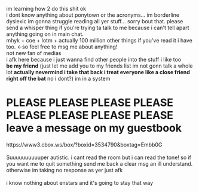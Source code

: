 im learning how 2 do this shit ok<br>
i dont know anything about ponytown or the acronyms... im borderline dyslexic im gonna struggle reading all yer stuff... sorry bout that. please send a whisper thing if you're trying ta talk to me because i can't tell apart anything going on in main chat.<br>
mhyk + coe + lotm + actually 100 million other things if you've read it i have too. <-so feel free to msg me about anything!<br>
not new fan of medias<br>
i afk here because i just wanna find other people into the stuff i like too<br>
<b>be my friend</b> (just let me add you to my friends list im not gonn talk a whole lot <b>actually nevermind i take that back i treat everyone like a close friend right off the bat</b> no i dont?) im in a system<br>
<h1><b>PLEASE PLEASE PLEASE PLEASE PLEASE PLEASE PLEASE PLEASE leave a message on my guestbook</b></h1> https://www3.cbox.ws/box/?boxid=3534790&boxtag=Embb0G<br>
<br>
Suuuuuuuuuuper autistic. i cant read the room but i can read the tone! so if you want me to quit something send me back a clear msg an ill understand. otherwise im taking no response as yer just afk<br>
<br>
i know nothing about enstars and it's going to stay that way
